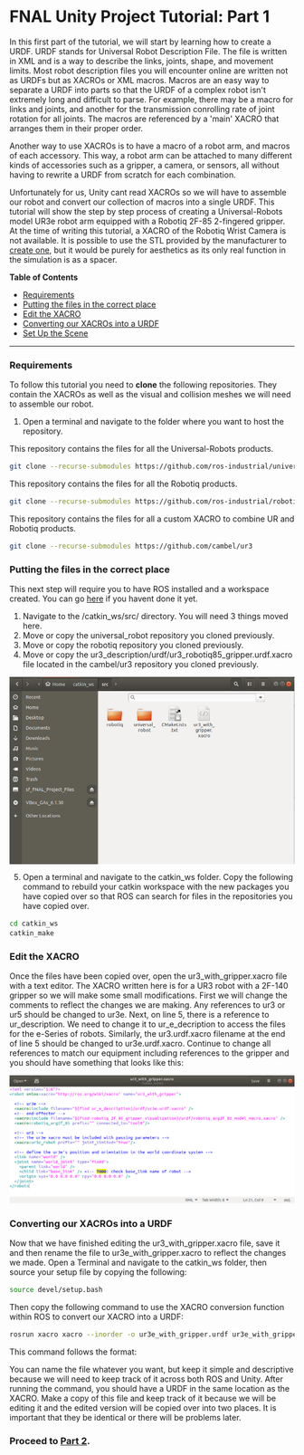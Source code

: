 # FNAL Unity Project Tutorial: Part 1

In this first part of the tutorial, we will start by learning how to create a URDF. URDF stands for Universal Robot Description File. The file is written in XML and is a way to describe the links, joints, shape, and movement limits.  Most robot description files you will encounter online are written not as URDFs but as XACROs or XML macros. Macros are an easy way to separate a URDF into parts so that the URDF of a complex robot isn't extremely long and difficult to parse.  For example, there may be a macro for links and joints, and another for the transmission conrolling rate of joint rotation for all joints. The macros are referenced by a 'main' XACRO that arranges them in their proper order.

Another way to use XACROs is to have a macro of a robot arm, and macros of each accessory. This way, a robot arm can be attached to many different kinds of accessories such as a gripper, a camera, or sensors, all without having to rewrite a URDF from scratch for each combination.

Unfortunately for us, Unity cant read XACROs so we will have to assemble our robot and convert our collection of macros into a single URDF. This tutorial will show the step by step process of creating a Universal-Robots model UR3e robot arm equipped with a Robotiq 2F-85 2-fingered gripper. At the time of writing this tutorial, a XACRO of the Robotiq Wrist Camera is not available.  It is possible to use the STL provided by the manufacturer to [create one](http://wiki.ros.org/sw_urdf_exporter), but it would be purely for aesthetics as its only real function in the simulation is as a spacer.

**Table of Contents**
  - [Requirements](#reqs)
  - [Putting the files in the correct place](#step-1)
  - [Edit the XACRO](#step-2)
  - [Converting our XACROs into a URDF](#step-3)
  - [Set Up the Scene](#step-4)

---

### <a name="reqs">Requirements</a>

To follow this tutorial you need to **clone** the following repositories. They contain the XACROs as well as the visual and collision meshes we will need to assemble our robot.

1. Open a terminal and navigate to the folder where you want to host the repository.

This repository contains the files for all the Universal-Robots products.
```bash
git clone --recurse-submodules https://github.com/ros-industrial/universal_robot
```
This repository contains the files for all the Robotiq products.
```bash
git clone --recurse-submodules https://github.com/ros-industrial/robotiq
```
This repository contains the files for all a custom XACRO to combine UR and Robotiq products.
```bash
git clone --recurse-submodules https://github.com/cambel/ur3
```




### <a name="step-1">Putting the files in the correct place</a>
This next step will require you to have ROS installed and a workspace created.  You can go [here](http://wiki.ros.org/ROS/Tutorials/InstallingandConfiguringROSEnvironment) if you havent done it yet.

1. Navigate to the /catkin_ws/src/ directory. You will need 3 things moved here.
2. Move or copy the universal_robot repository you cloned previously.
3. Move or copy the robotiq repository you cloned previously.
4. Move or copy the ur3_description/urdf/ur3_robotiq85_gripper.urdf.xacro file located in the cambel/ur3 repository you cloned previously.

<p align="center">
<img src="linux_screencap.png" align="center" width=950/>
</p>

5. Open a terminal and navigate to the catkin_ws folder. Copy the following command to rebuild your catkin workspace with the new packages you have copied over so that ROS can search for files in the repositories you have copied over.

```bash
cd catkin_ws
catkin_make
```



### <a name="step-2">Edit the XACRO</a>

Once the files have been copied over, open the ur3_with_gripper.xacro file with a text editor. The XACRO written here is for a UR3 robot with a 2F-140 gripper so we will make some small modifications. First we will change the comments to reflect the changes we are making. Any references to ur3 or ur5 should be changed to ur3e. Next, on line 5, there is a reference to ur_description. We need to change it to ur_e_decription to access the files for the e-Series of robots. Similarly, the ur3.urdf.xacro filename at the end of line 5 should be changed to ur3e.urdf.xacro. Continue to change all references to match our equipment including references to the gripper and you should have something that looks like this:

<p align="center">
<img src="xacro_screencap.png"/>
</p>




### <a name="step-3">Converting our XACROs into a URDF</a>

Now that we have finished editing the ur3_with_gripper.xacro file, save it and then rename the file to ur3e_with_gripper.xacro to reflect the changes we made. Open a Terminal and navigate to the catkin_ws folder, then source your setup file by copying the following:

```bash
source devel/setup.bash
```
Then copy the following command to use the XACRO conversion function within ROS to convert our XACRO into a URDF:

```bash
rosrun xacro xacro --inorder -o ur3e_with_gripper.urdf ur3e_with_gripper.xacro
```

This command follows the format: <!--rosrun xacro xacro --inorder -o [filename of new URDF] [filename of xacro]-->

You can name the file whatever you want, but keep it simple and descriptive because we will need to keep track of it across both ROS and Unity. After running the command, you should have a URDF in the same location as the XACRO. Make a copy of this file and keep track of it because we will be editing it and the edited version will be copied over into two places. It is important that they be identical or there will be problems later.




### Proceed to [Part 2](2_set_up_the_data_collection_scene.md).

